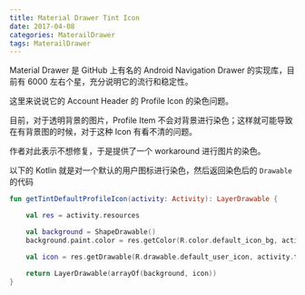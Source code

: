 ```yaml
---
title: Material Drawer Tint Icon
date: 2017-04-08
categories: MaterailDrawer
tags: MaterailDrawer
---
```


Material Drawer 是 GitHub 上有名的 Android Navigation Drawer 的实现库，目前有 6000 左右个星，充分说明它的流行和稳定性。

这里来说说它的 Account Header 的 Profile Icon 的染色问题。

目前，对于透明背景的图片，Profile Item 不会对背景进行染色；这样就可能导致在有背景图的时候，对于这种 Icon 有看不清的问题。

作者对此表示不想修复，于是提供了一个 workaround 进行图片的染色。

以下的 Kotlin 就是对一个默认的用户图标进行染色，然后返回染色后的 `Drawable` 的代码

```kotlin
fun getTintDefaultProfileIcon(activity: Activity): LayerDrawable {

    val res = activity.resources

    val background = ShapeDrawable()
    background.paint.color = res.getColor(R.color.default_icon_bg, activity.theme)

    val icon = res.getDrawable(R.drawable.default_user_icon, activity.theme)

    return LayerDrawable(arrayOf(background, icon))
}
```
